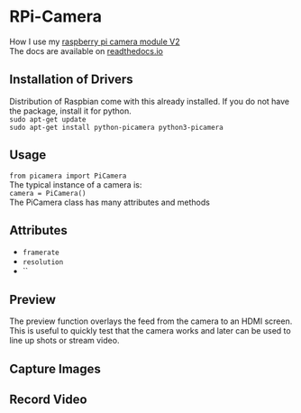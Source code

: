 # RPi-Camera  
How I use my [raspberry pi camera module V2](https://www.raspberrypi.org/products/camera-module-v2/)  
The docs are available  on [readthedocs.io](https://picamera.readthedocs.io/en/release-1.13/install.html)  

## Installation of Drivers  
Distribution of Raspbian come with this already installed. If you do not have the package, install it for python.  
`sudo apt-get update`  
`sudo apt-get install python-picamera python3-picamera`  

## Usage  
`from picamera import PiCamera`  
The typical instance of a camera is:  
`camera = PiCamera()`  
The PiCamera class has many attributes and methods 

## Attributes  
- `framerate`
- `resolution`
- ``

## Preview  
The preview function overlays the feed from the camera to an HDMI screen. This is useful to quickly test that the camera works and later can be used to line up shots or stream video.  



## Capture Images  


## Record Video  
